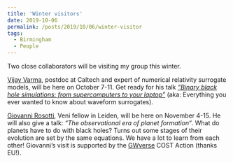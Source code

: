 ```yaml
---
title: 'Winter visitors'
date: 2019-10-06
permalink: /posts/2019/10/06/winter-visitor
tags:
  - Birmingham
  - People
---
```


Two close collaborators will be visiting my group this winter. 

[Vijay Varma](<http://www.tapir.caltech.edu/~vvarma/>), postdoc at Caltech and expert of numerical relativity surrogate models, will be here on October 7-11. Get ready for his talk _[“Binary black hole simulations: from supercomputers to your laptop”](<http://talks.bham.ac.uk/talk/index/3838>)_ (aka: Everything you ever wanted to know about waveform surrogates). 

[Giovanni Rosotti](<https://www.universiteitleiden.nl/en/staffmembers/giovanni-rosotti#tab-1>), Veni fellow in Leiden, will be here on November 4-15. He will also give a talk: _“The observational era of planet formation“_. What do planets have to do with black holes? Turns out some stages of their evolution are set by the same equations. We have a lot to learn from each other! Giovanni’s visit is supported by the [GWverse](<https://gwverse.tecnico.ulisboa.pt/>) COST Action (thanks EU!).

